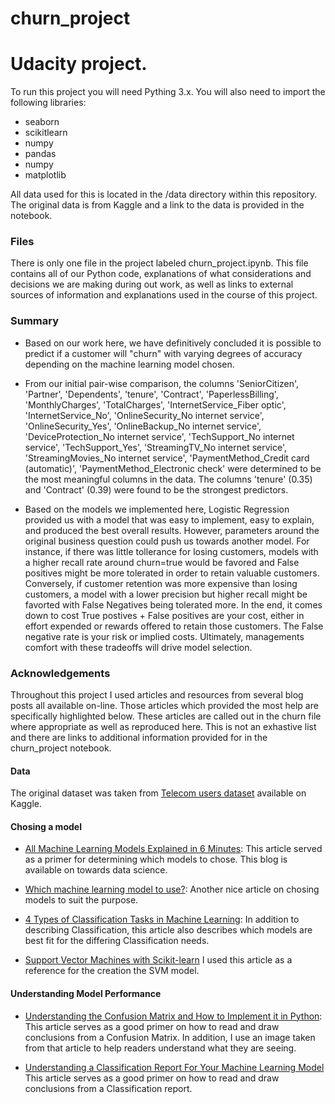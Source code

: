 # churn_project
<h1>Udacity project.</h1>

To run this project you will need Pything 3.x. You will also need to import the following libraries:
* seaborn
* scikitlearn
* numpy
* pandas
* numpy
* matplotlib

All data used for this is located in the /data directory within this repository. The original data is 
from Kaggle and a link to the data is provided in the notebook. 

<h3>Files</h3>
There is only one file in the project labeled churn_project.ipynb. This file contains all of our Python code, explanations of what considerations and decisions we are making during out work, as well as links to external sources of information and explanations used in the course of this project.

<h3>Summary</h3>

* Based on our work here, we have definitively concluded it is possible to predict if a customer will "churn" with varying degrees of accuracy depending on the machine learning model chosen. 

* From our initial pair-wise comparison, the columns 'SeniorCitizen', 'Partner', 'Dependents', 'tenure', 'Contract', 'PaperlessBilling', 'MonthlyCharges', 'TotalCharges', 'InternetService_Fiber optic', 'InternetService_No', 'OnlineSecurity_No internet service', 'OnlineSecurity_Yes', 'OnlineBackup_No internet service', 'DeviceProtection_No internet service', 'TechSupport_No internet service', 'TechSupport_Yes', 'StreamingTV_No internet service', 'StreamingMovies_No internet service', 'PaymentMethod_Credit card (automatic)', 'PaymentMethod_Electronic check' were determined to be the most meaningful columns in the data. The columns 'tenure' (0.35) and 'Contract' (0.39) were found to be the strongest predictors. 

* Based on the models we implemented here, Logistic Regression provided us with a model that was easy to implement, easy to explain, and produced the best overall results. However, parameters around the original business question could push us towards another model. For instance, if there was little tollerance for losing customers, models with a higher recall rate around churn=true would be favored and False positives might be more tolerated in order to retain valuable customers. Conversely, if customer retention was more expensive than losing customers, a model with a lower precision but higher recall might be favorted with False Negatives being tolerated more. In the end, it comes down to cost True postives + False positives are your cost, either in effort expended or rewards offered to retain those customers. The False negative rate is your risk or implied costs. Ultimately, managements comfort with these tradeoffs will drive model selection. 

<h3>Acknowledgements</h3>
Throughout this project I used articles and resources from several blog posts all available on-line. Those articles which provided the most help are specifically highlighted below. These articles are called out in the churn file where appropriate as well as reproduced here. This is not an exhastive list and there are links to additional information provided for in the churn_project notebook. 

<h4>Data</h4>

The original dataset was taken from <a href="https://www.kaggle.com/radmirzosimov/telecom-users-dataset">Telecom users dataset</a> available on Kaggle. 

<h4>Chosing a model</h4>

* <a href='https://towardsdatascience.com/all-machine-learning-models-explained-in-6-minutes-9fe30ff6776a'>All Machine Learning Models Explained in 6 Minutes</a>: This article served as a primer for determining which models to chose. This blog is available on towards data science.

* <a href='https://towardsdatascience.com/which-machine-learning-model-to-use-db5fdf37f3dd'>Which machine learning model to use?</a>: Another nice article on chosing models to suit the purpose.

* <a href='https://machinelearningmastery.com/types-of-classification-in-machine-learning/'>4 Types of Classification Tasks in Machine Learning</a>: In addition to describing Classification, this article also describes which models are best fit for the differing Classification needs.

* <a href='https://www.datacamp.com/community/tutorials/svm-classification-scikit-learn-python'>Support Vector Machines with Scikit-learn</a> I used this article as a reference for the creation the SVM model. 

<h4>Understanding Model Performance</h4>

* <a href='https://towardsdatascience.com/understanding-the-confusion-matrix-and-how-to-implement-it-in-python-319202e0fe4d'>Understanding the Confusion Matrix and How to Implement it in Python</a>: This article serves as a good primer on how to read and draw conclusions from a Confusion Matrix. In addition, I use an image taken from that article to help readers understand what they are seeing. 

* <a href='https://medium.com/@kohlishivam5522/understanding-a-classification-report-for-your-machine-learning-model-88815e2ce397'>Understanding a Classification Report For Your Machine Learning Model</a> This article serves as a good primer on how to read and draw conclusions from a Classification report. 
